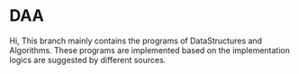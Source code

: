 # DAA
Hi,
This branch mainly contains the programs of DataStructures and Algorithms. These programs are implemented based on the implementation logics are suggested by different sources. 
